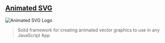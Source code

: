 
## [Animated SVG](https://animated-svg.web.app)

![Animated SVG Logo](https://animated-svg.web.app/logo192.png)

> Solid framework for creating animated vector graphics to use in any JavaScript App